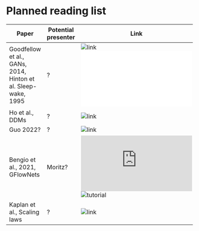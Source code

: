 # Planned reading list

| Paper | Potential presenter | Link |
| ------- | ------- | ------- |
| Goodfellow et al., GANs, 2014, Hinton et al. Sleep-wake, 1995  | ? | ![link](https://arxiv.org/abs/1406.2661) ![link](/www.cs.toronto.edu/~hinton/absps/ws.pdf) |
| Ho et al., DDMs  | ? | ![link](https://arxiv.org/pdf/2006.11239)|
| Guo 2022? | ? | ![link](https://arxiv.org/pdf/2208.11970)|
| Bengio et al., 2021, GFlowNets | Moritz? |  ![paper](https://proceedings.neurips.cc/paper/2021/hash/e614f646836aaed9f89ce58e837e2310-Abstract.html) ![tutorial](https://milayb.notion.site/The-GFlowNet-Tutorial-95434ef0e2d94c24aab90e69b30be9b3) | 
| Kaplan et al., Scaling laws  | ? | ![link](https://arxiv.org/abs/2001.08361)|
